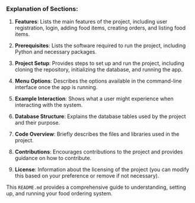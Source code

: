 
### Explanation of Sections:

1. **Features**: Lists the main features of the project, including user registration, login, adding food items, creating orders, and listing food items.

2. **Prerequisites**: Lists the software required to run the project, including Python and necessary packages.

3. **Project Setup**: Provides steps to set up and run the project, including cloning the repository, initializing the database, and running the app.

4. **Menu Options**: Describes the options available in the command-line interface once the app is running.

5. **Example Interaction**: Shows what a user might experience when interacting with the system.

6. **Database Structure**: Explains the database tables used by the project and their purpose.

7. **Code Overview**: Briefly describes the files and libraries used in the project.

8. **Contributions**: Encourages contributions to the project and provides guidance on how to contribute.

9. **License**: Information about the licensing of the project (you can modify this based on your preference or remove if not necessary).

This `README.md` provides a comprehensive guide to understanding, setting up, and running your food ordering system.
